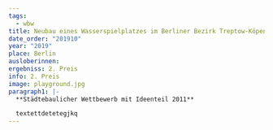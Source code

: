 ```yaml
---
tags:
  - wbw
title: Neubau eines Wasserspielplatzes im Berliner Bezirk Treptow-Köpenick
date_order: "201910"
year: "2019"
place: Berlin
ausloberinnen: 
ergebniss: 2. Preis
info: 2. Preis
image: playground.jpg
paragraph1: |-
  **Städtebaulicher Wettbewerb mit Ideenteil 2011**

  textettdetetegjkq
---
```

